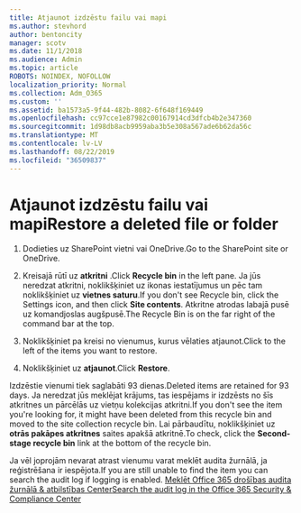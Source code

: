 ```yaml
---
title: Atjaunot izdzēstu failu vai mapi
ms.author: stevhord
author: bentoncity
manager: scotv
ms.date: 11/1/2018
ms.audience: Admin
ms.topic: article
ROBOTS: NOINDEX, NOFOLLOW
localization_priority: Normal
ms.collection: Adm_O365
ms.custom: ''
ms.assetid: ba1573a5-9f44-482b-8082-6f648f169449
ms.openlocfilehash: cc97cce1e87982c00167914cd3dfcb4b2e347360
ms.sourcegitcommit: 1d98db8acb9959aba3b5e308a567ade6b62da56c
ms.translationtype: MT
ms.contentlocale: lv-LV
ms.lasthandoff: 08/22/2019
ms.locfileid: "36509837"
---
```

# <a name="restore-a-deleted-file-or-folder"></a><span data-ttu-id="ea465-102">Atjaunot izdzēstu failu vai mapi</span><span class="sxs-lookup"><span data-stu-id="ea465-102">Restore a deleted file or folder</span></span>

1. <span data-ttu-id="ea465-103">Dodieties uz SharePoint vietni vai OneDrive.</span><span class="sxs-lookup"><span data-stu-id="ea465-103">Go to the SharePoint site or OneDrive.</span></span>
    
2. <span data-ttu-id="ea465-104">Kreisajā rūtī uz **atkritni** .</span><span class="sxs-lookup"><span data-stu-id="ea465-104">Click **Recycle bin** in the left pane.</span></span> <span data-ttu-id="ea465-105">Ja jūs neredzat atkritni, noklikšķiniet uz ikonas iestatījumus un pēc tam noklikšķiniet uz **vietnes saturu**.</span><span class="sxs-lookup"><span data-stu-id="ea465-105">If you don't see Recycle bin, click the Settings icon, and then click **Site contents**.</span></span> <span data-ttu-id="ea465-106">Atkritne atrodas labajā pusē uz komandjoslas augšpusē.</span><span class="sxs-lookup"><span data-stu-id="ea465-106">The Recycle Bin is on the far right of the command bar at the top.</span></span>
    
3. <span data-ttu-id="ea465-107">Noklikšķiniet pa kreisi no vienumus, kurus vēlaties atjaunot.</span><span class="sxs-lookup"><span data-stu-id="ea465-107">Click to the left of the items you want to restore.</span></span>
    
4. <span data-ttu-id="ea465-108">Noklikšķiniet uz **atjaunot**.</span><span class="sxs-lookup"><span data-stu-id="ea465-108">Click **Restore**.</span></span>
    
<span data-ttu-id="ea465-109">Izdzēstie vienumi tiek saglabāti 93 dienas.</span><span class="sxs-lookup"><span data-stu-id="ea465-109">Deleted items are retained for 93 days.</span></span> <span data-ttu-id="ea465-110">Ja neredzat jūs meklējat krājums, tas iespējams ir izdzēsts no šīs atkritnes un pārcēlās uz vietņu kolekcijas atkritni.</span><span class="sxs-lookup"><span data-stu-id="ea465-110">If you don't see the item you're looking for, it might have been deleted from this recycle bin and moved to the site collection recycle bin.</span></span> <span data-ttu-id="ea465-111">Lai pārbaudītu, noklikšķiniet uz **otrās pakāpes atkritnes** saites apakšā atkritnē.</span><span class="sxs-lookup"><span data-stu-id="ea465-111">To check, click the **Second-stage recycle bin** link at the bottom of the recycle bin.</span></span> 
  
<span data-ttu-id="ea465-112">Ja vēl joprojām nevarat atrast vienumu varat meklēt audita žurnālā, ja reģistrēšana ir iespējota.</span><span class="sxs-lookup"><span data-stu-id="ea465-112">If you are still unable to find the item you can search the audit log if logging is enabled.</span></span> [<span data-ttu-id="ea465-113">Meklēt Office 365 drošības audita žurnālā &amp; atbilstības Center</span><span class="sxs-lookup"><span data-stu-id="ea465-113">Search the audit log in the Office 365 Security &amp; Compliance Center</span></span>](https://support.office.com/article/0d4d0f35-390b-4518-800e-0c7ec95e946c.aspx)
  

